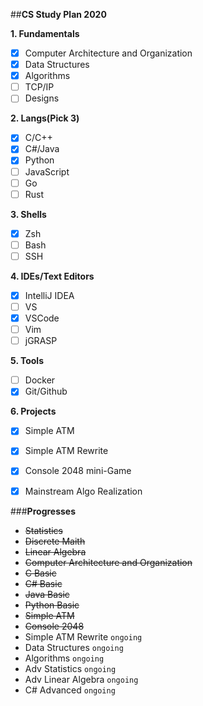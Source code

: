 ##**CS Study Plan 2020**

**1. Fundamentals**
  - [X] Computer Architecture and Organization
  - [X] Data Structures
  - [X] Algorithms
  - [ ] TCP/IP
  - [ ] Designs
  
**2. Langs(Pick 3)**
  - [X] C/C++
  - [X] C#/Java
  - [X] Python
  - [ ] JavaScript
  - [ ] Go
  - [ ] Rust

**3. Shells**
  - [X] Zsh
  - [ ] Bash
  - [ ] SSH
  
**4. IDEs/Text Editors**
  - [X] IntelliJ IDEA
  - [ ] VS
  - [X] VSCode
  - [ ] Vim
  - [ ] jGRASP

**5. Tools**
  - [ ] Docker
  - [X] Git/Github
  
**6. Projects**
  - [X] Simple ATM
  - [X] Simple ATM Rewrite
  - [X] Console 2048 mini-Game
  - [X] Mainstream Algo Realization
  
  
  
###**Progresses**

- ~~Statistics~~
- ~~Discrete Maith~~
- ~~Linear Algebra~~
- ~~Computer Architecture and Organization~~
- ~~C Basic~~
- ~~C# Basic~~
- ~~Java Basic~~
- ~~Python Basic~~
- ~~Simple ATM~~
- ~~Console 2048~~
- Simple ATM Rewrite `ongoing`
- Data Structures `ongoing`
- Algorithms `ongoing`
- Adv Statistics `ongoing`
- Adv Linear Algebra `ongoing`
- C# Advanced `ongoing`

